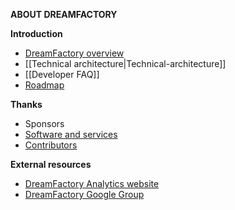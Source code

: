**ABOUT DREAMFACTORY**

**Introduction**
- [DreamFactory overview](DreamFactory-overview)
- [[Technical architecture|Technical-architecture]]
- [[Developer FAQ]]
- [Roadmap](Product-roadmap)

**Thanks**
- Sponsors
- [Software and services](Software-and-services-thanks)
- [Contributors](Our-contributors)

**External resources**
- [DreamFactory Analytics website](https://www.dreamfactory.com)
- [DreamFactory Google Group](https://groups.google.com/forum/#!forum/dsp-devs)